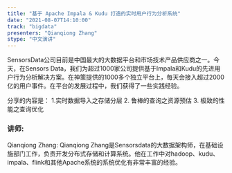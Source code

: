 ```yaml
---
title: "基于 Apache Impala & Kudu 打造的实时用户行为分析系统"
date: "2021-08-07T14:10:00" 
track: "bigdata"
presenters: "Qianqiong Zhang"
stype: "中文演讲"
---
```

SensorsData公司目前是中国最大的大数据平台和市场技术产品供应商之一。今天，在Sensors Data，我们为超过1000家公司提供基于Impala和Kudu的先进用户行为分析解决方案。在神策提供的1000多个独立平台上，每天会接入超过2000亿的用户事件。在平台的发展过程中，我们获得了一些实践经验。

  分享的内容是：
  1.实时数据导入之存储分层
  2. 鲁棒的查询之资源预估
  3. 极致的性能之查询优化
 ### 讲师: 
 Qianqiong Zhang: Qianqiong Zhang是Sensorsdata的大数据架构师，在基础设施部门工作，负责开发分布式存储和计算系统。他在工作中对hadoop、kudu、impala、flink和其他Apache系统的系统优化有非常丰富的经验。